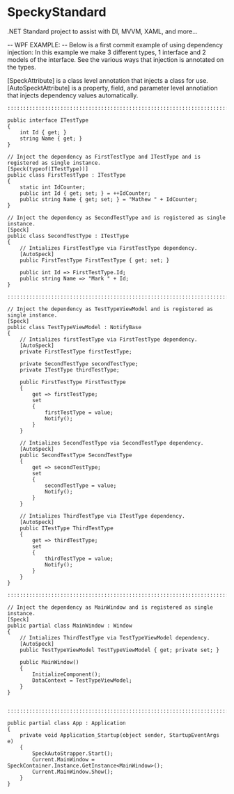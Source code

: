 # SpeckyStandard
.NET Standard project to assist with DI, MVVM, XAML, and more...

-- WPF EXAMPLE: --
Below is a first commit example of using dependency injection:
In this example we make 3 different types, 1 interface and 2 models of the interface.
See the various ways that injection is annotated on the types.

[SpeckAttribute] is a class level annotation that injects a class for use.
[AutoSpecktAttribute] is a property, field, and parameter level annotiation that injects dependency values automatically.

    :::::::::::::::::::::::::::::::::::::::::::::::::::::::::::::::::::::::::::::::::::::

    public interface ITestType
    {
        int Id { get; }
        string Name { get; }
    }

    // Inject the dependency as FirstTestType and ITestType and is registered as single instance.
    [Speck(typeof(ITestType))] 
    public class FirstTestType : ITestType
    {
        static int IdCounter;
        public int Id { get; set; } = ++IdCounter;
        public string Name { get; set; } = "Mathew " + IdCounter;
    }
    
    // Inject the dependency as SecondTestType and is registered as single instance.
    [Speck] 
    public class SecondTestType : ITestType
    {
        // Intializes FirstTestType via FirstTestType dependency.
        [AutoSpeck] 
        public FirstTestType FirstTestType { get; set; }

        public int Id => FirstTestType.Id;
        public string Name => "Mark " + Id;
    }
    
    ::::::::::::::::::::::::::::::::::::::::::::::::::::::::::::::::::::::::::::::::::::::::
    
    // Inject the dependency as TestTypeViewModel and is registered as single instance.
    [Speck] 
    public class TestTypeViewModel : NotifyBase
    {
        // Intializes firstTestType via FirstTestType dependency.
        [AutoSpeck] 
        private FirstTestType firstTestType;
        
        private SecondTestType secondTestType;
        private ITestType thirdTestType;

        public FirstTestType FirstTestType
        {
            get => firstTestType;
            set
            {
                firstTestType = value;
                Notify();
            }
        }

        // Intializes SecondTestType via SecondTestType dependency.
        [AutoSpeck] 
        public SecondTestType SecondTestType
        {
            get => secondTestType;
            set
            {
                secondTestType = value;
                Notify();
            }
        }

        // Intializes ThirdTestType via ITestType dependency.
        [AutoSpeck] 
        public ITestType ThirdTestType
        {
            get => thirdTestType;
            set
            {
                thirdTestType = value;
                Notify();
            }
        }
    }
    
    ::::::::::::::::::::::::::::::::::::::::::::::::::::::::::::::::::::::::::::::::
    
    // Inject the dependency as MainWindow and is registered as single instance.
    [Speck] 
    public partial class MainWindow : Window
    {
        // Intializes ThirdTestType via TestTypeViewModel dependency.
        [AutoSpeck] 
        public TestTypeViewModel TestTypeViewModel { get; private set; }

        public MainWindow()
        {
            InitializeComponent();
            DataContext = TestTypeViewModel;
        }
    }
    
    
    ::::::::::::::::::::::::::::::::::::::::::::::::::::::::::::::::::::::::::::::::
    
    public partial class App : Application
    {
        private void Application_Startup(object sender, StartupEventArgs e)
        {
            SpeckAutoStrapper.Start();
            Current.MainWindow = SpeckContainer.Instance.GetInstance<MainWindow>();
            Current.MainWindow.Show();
        }
    }
    
    
    
